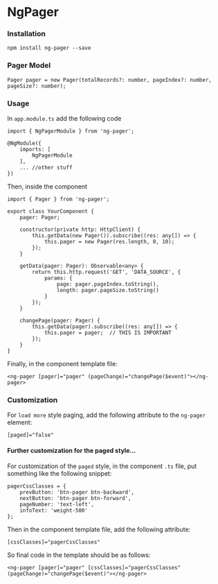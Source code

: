 
# NgPager
  
### Installation
```
npm install ng-pager --save
```

 
### Pager Model
```
Pager pager = new Pager(totalRecords?: number, pageIndex?: number, pageSize?: number);
```

### Usage

In `app.module.ts` add the following code
```
import { NgPagerModule } from 'ng-pager';

@NgModule({
    imports: [
        NgPagerModule
    ],
    ... //other stuff
})
```

Then, inside the component
```
import { Pager } from 'ng-pager';
    
export class YourComponent {
    pager: Pager;

    constructor(private http: HttpClient) {
        this.getData(new Pager()).subscribe((res: any[]) => {
            this.pager = new Pager(res.length, 0, 10);
        });
    }

    getData(pager: Pager): Observable<any> {
        return this.http.request('GET', 'DATA_SOURCE', {
            params: {
                page: pager.pageIndex.toString(),
                length: pager.pageSize.toString()
            }
        });
    }

    changePage(pager: Pager) {
        this.getData(pager).subscribe((res: any[]) => {
            this.pager = pager;  // THIS IS IMPORTANT
        });
    }
}
```

Finally, in the component template file:
```
<ng-pager [pager]="pager" (pageChange)="changePage($event)"></ng-pager>
```

### Customization
For `load more` style paging, add the following attribute to the `ng-pager` element:
```
[paged]="false"
```

#### Further customization for the paged style...

For customization of the `paged` style, in the component `.ts` file, put something like the following snippet:
```
pagerCssClasses = {
    prevButton: 'btn-pager btn-backward',
    nextButton: 'btn-pager btn-forward',
    pageNumber: 'text-left',
    infoText: 'weight-500'
};
```

Then in the component template file, add the following attribute:
```
[cssClasses]="pagerCssClasses"
```

So final code in the template should be as follows:
```
<ng-pager [pager]="pager" [cssClasses]="pagerCssClasses" (pageChange)="changePage($event)"></ng-pager>
```
